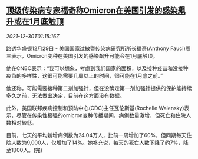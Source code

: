 <!--1640827863000-->
[顶级传染病专家福奇称Omicron在美国引发的感染飙升或在1月底触顶](https://cn.reuters.com/article/fauci-pandemic-comments-1229-wedn-idCNKBS2J901N)
------

<div><i>2021-12-30T01:15:16Z</i></div><p>路透华盛顿12月29日 - 美国国家过敏暨传染病研究所所长福奇(Anthony Fauci)周三表示，Omicron变种在美国引发的感染飙升可能会在1月底触顶。</p><p>他在CNBC表示：“我可以想象，考虑到我们国家的面积，以及接种疫苗和没接种疫苗的多样性，这很可能需要几周以上的时间，很可能在1月底之前。”</p><p>他还称，可能需要接种第二剂加强针，但在没确定第一剂加强针提供的保护能持续多久之前，无法做出决定，目前在这方面没有数据。</p><p>此外，美国联邦疾病控制和预防中心(CDC)主任瓦伦斯基(Rochelle Walensky)表示，尽管在传染性极强的omicron变种传播期间，病例数量激增，但死亡和住院人数相对较低。 　</p><p>目前，七天的平均新增病例数为24.04万人，比前一周增加了60%，但同期每天住院人数为9,000人，仅增加了14%。她补充说，每天的死亡人数下降了约7%，降至1,100人。(完)</p>
